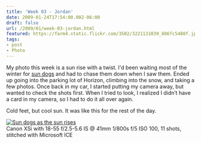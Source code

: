 ```yaml
---
title: 'Week 03 - Jordan'
date: 2009-01-24T17:54:00.002-06:00
draft: false
url: /2009/01/week-03-jordan.html
featured: https://farm4.static.flickr.com/3502/3221131039_886fc5480f.jpg
tags: 
- post
- Photo
---
```


My photo this week is a sun rise with a twist. I'd been waiting most of the winter for [sun dogs](https://en.wikipedia.org/wiki/Sun_dog) and had to chase them down when I saw them. Ended up going into the parking lot of Horizon, climbing into the snow, and taking a few photos. Once back in my car, I started putting my camera away, but wanted to check the shots first. When I tried to look, I realized I didn’t have a card in my camera, so I had to do it all over again.

Cold feet, but cool sun. It was like this for the rest of the day.

[![Sun dogs as the sun
      rises](https://farm4.static.flickr.com/3502/3221131039_886fc5480f.jpg)](https://www.flickr.com/photos/jhofker/3221131039/ "Sun dogs as the sun rises by jhofker, on Flickr")  
Canon XSi with 18-55 f/2.5-5.6 IS @ 41mm 1/800s f/5 ISO 100, 11 shots, stitched with Microsoft ICE